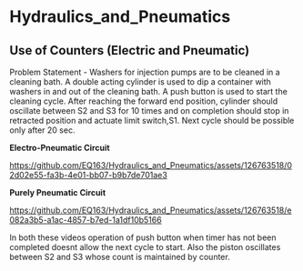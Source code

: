 # Hydraulics_and_Pneumatics
## Use of Counters (Electric and Pneumatic)

Problem Statement - Washers for injection pumps are to be cleaned in a cleaning bath. A double acting cylinder is used to dip a container with washers in and out of the cleaning bath. A push button is used to start the cleaning cycle. After reaching the forward end position, cylinder should oscillate between S2 and S3 for 10 times and on completion should stop in retracted position and actuate limit switch,S1. Next cycle should
be possible only after 20 sec.

**Electro-Pneumatic Circuit**  

https://github.com/EQ163/Hydraulics_and_Pneumatics/assets/126763518/02d02e55-fa3b-4e01-bb07-b9b7de701ae3


**Purely Pneumatic Circuit**  

https://github.com/EQ163/Hydraulics_and_Pneumatics/assets/126763518/e082a3b5-a1ac-4857-b7ed-1a1df10b5166

In both these videos operation of push button when timer has not been completed doesnt allow the next cycle to start. Also the piston oscillates between S2 and S3 whose count is maintained by counter. 

